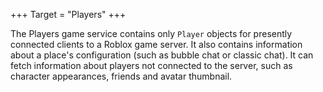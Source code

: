 +++
Target = "Players"
+++

The Players game service contains only `Player` objects for presently connected clients to a Roblox game server. It also contains information about a place's configuration (such as bubble chat or classic chat). It can fetch information about players not connected to the server, such as character appearances, friends and avatar thumbnail.